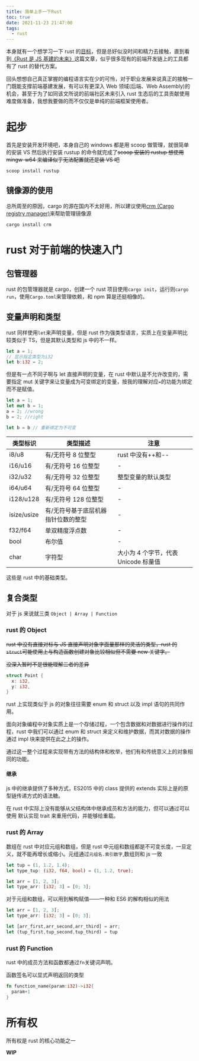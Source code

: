 ```yaml
---
title: 简单上手一下Rust
toc: true
date: 2021-11-23 21:47:00
tags:
  - rust
---
```


本身就有一个想学习一下 rust 的[目标](/about)，但是总好似没时间和精力去接触，直到看到[《Rust 是 JS 基建的未来》](https://github.com/ascoders/weekly/blob/master/%E5%89%8D%E6%B2%BF%E6%8A%80%E6%9C%AF/218.%E7%B2%BE%E8%AF%BB%E3%80%8ARust%20%E6%98%AF%20JS%20%E5%9F%BA%E5%BB%BA%E7%9A%84%E6%9C%AA%E6%9D%A5%E3%80%8B.md)这篇文章，似乎很多现有的前端开发链上的工具都有了 rust 的替代方案。

回头想想自己真正掌握的编程语言实在少的可怜，对于职业发展来说真正的接触一门既能支撑前端基建发展，有可以有更深入 Web 领域(后端、Web Assembly)的机会，甚至于为了如同该文所说的前端社区未来引入 rust 生态后的工具贡献使用难度做准备，我想我要做的而不仅仅是单纯的前端框架使用者。

<!-- more -->

# 起步

首先是安装开发环境吧，本身自己的 windows 都是用 scoop 做管理，就很简单的安装 VS 然后执行安装 rustup 的命令就完成了~~scoop 安装的 rustup 想使用 mingw-w64 来编译似乎无法配置就还是装 VS 吧~~

```shell
scoop install rustup
```

## 镜像源的使用

总所周至的原因，cargo 的源在国内不太好用，所以建议使用[crm (Cargo registry manager)](https://github.com/wtklbm/crm)来帮助管理镜像源

```shell
cargo install crm
```

# rust 对于前端的快速入门

## 包管理器

rust 的包管理器就是 cargo，创建一个 rust 项目使用`cargo init`，运行则`cargo run`，使用`Cargo.toml`来管理依赖，和 npm 算是还挺相像的。

## 变量声明和类型

rust 同样使用`let`来声明变量，但是 rust 作为强类型语言，实质上在变量声明比较类似于 TS，但是其默认类型和 js 中的不一样。

```rust
let a = 1;
// 显示指定类型为i32
let b:i32 = 2;

```

但是有一点不同子啊与 let 直接声明的变量，在 rust 中默认是不允许改变的，需要指定 mut 关键字来让变量成为可变绑定的变量，按我的理解对应`=`的功能为绑定而不是赋值。

```rust
let a = 1;
let mut b = 1;
a = 2; //wrong
b = 2; //right

let b = b // 重新绑定为不可变

```

| 类型标识    | 类型描述                            | 注意                                 |
| ----------- | ----------------------------------- | ------------------------------------ |
| i8/u8       | 有/无符号 8 位整型                  | rust 中没有++和--                    |
| i16/u16     | 有/无符号 16 位整型                 | -                                    |
| i32/u32     | 有/无符号 32 位整型                 | 整型变量的默认类型                   |
| i64/u64     | 有/无符号 64 位整型                 | -                                    |
| i128/u128   | 有/无符号 128 位整型                | -                                    |
| isize/usize | 有/无符号基于底层机器指针位数的整型 | -                                    |
| f32/f64     | 单双精度浮点数                      | -                                    |
| bool        | 布尔值                              | -                                    |
| char        | 字符型                              | 大小为 4 个字节，代表 Unicode 标量值 |

这些是 rust 中的基础类型。

## 复合类型

对于 js 来说就三类 `Object | Array | Function`

### rust 的 Object

~~rust 中没有直接对标与 JS 直接声明对象字面量那样的灵活的类型，rust 的`struct`可能使用上与构造函数创建对象比较相似但不需要 new 关键字。~~

~~没深入暂时不是很能理解二者的差异~~

```rust
struct Point {
  x: i32,
  y: i32,
}
```

rust 上实现类似于 js 的对象往往需要 enum 和 struct 以及 impl 语句的共同作用。

面向对象编程中对象实质上是一个存储过程，一个包含数据和对数据进行操作的过程，rust 中我们可以通过 enum 和 struct 来定义和维护数据，而其对数据的操作通过 impl 块来提供在此之上的操作。

通过这一整个过程来实现带有方法的结构体和枚举，他们有和传统意义上的对象相同的功能。

#### 继承

js 中的继承提供了多种方式，ES2015 中的 class 提供的 extends 实际上是的原型链传递方式的语法糖。

在 rust 中实际上没有能够从父结构体中继承成员和方法的能力，但可以通过可以使用 默认实现 trait 来重用代码，并能够给重载。

### rust 的 Array

数组在 rust 中对应元组和数组，但是 rust 中元组和数组都是不可变长度，一旦定义，就不能再增长或缩小。元组通过`元组名.索引数字`,数组则和 js 一致

```rust
let tup = (1, 1.2, 1.4);
let type_tup: (i32, f64, bool) = (1, 1.2, true);

let arr = [1, 2, 3];
let type_arr: [i32; 3] = [0; 3];
```

对于元组和数组，可以用到解构赋值——一种和 ES6 的解构相似的用法

```rust
let arr = [1, 2, 3];
let type_arr: [i32; 3] = [0; 3];

let [arr_first,arr_second,arr_third] = arr;
let (tup_first,tup_second,tup_third) = tup
```

### rust 的 Function

rust 中的成员方法和函数都通过`fn`关键词声明。

函数签名可以显式声明返回的类型

```rust
fn function_name(param:i32)->i32{
  param+1
}
```

# 所有权

所有权是 rust 的核心功能之一

**WIP**
